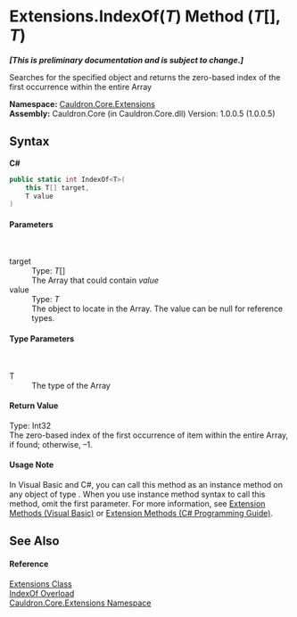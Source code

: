 # Extensions.IndexOf(*T*) Method (*T*[], *T*)
 _**\[This is preliminary documentation and is subject to change.\]**_

Searches for the specified object and returns the zero-based index of the first occurrence within the entire Array

**Namespace:**&nbsp;<a href="N_Cauldron_Core_Extensions">Cauldron.Core.Extensions</a><br />**Assembly:**&nbsp;Cauldron.Core (in Cauldron.Core.dll) Version: 1.0.0.5 (1.0.0.5)

## Syntax

**C#**<br />
``` C#
public static int IndexOf<T>(
	this T[] target,
	T value
)

```


#### Parameters
&nbsp;<dl><dt>target</dt><dd>Type: *T*[]<br />The Array that could contain *value*</dd><dt>value</dt><dd>Type: *T*<br />The object to locate in the Array. The value can be null for reference types.</dd></dl>

#### Type Parameters
&nbsp;<dl><dt>T</dt><dd>The type of the Array</dd></dl>

#### Return Value
Type: Int32<br />The zero-based index of the first occurrence of item within the entire Array, if found; otherwise, –1.

#### Usage Note
In Visual Basic and C#, you can call this method as an instance method on any object of type . When you use instance method syntax to call this method, omit the first parameter. For more information, see <a href="http://msdn.microsoft.com/en-us/library/bb384936.aspx">Extension Methods (Visual Basic)</a> or <a href="http://msdn.microsoft.com/en-us/library/bb383977.aspx">Extension Methods (C# Programming Guide)</a>.

## See Also


#### Reference
<a href="T_Cauldron_Core_Extensions_Extensions">Extensions Class</a><br /><a href="Overload_Cauldron_Core_Extensions_Extensions_IndexOf">IndexOf Overload</a><br /><a href="N_Cauldron_Core_Extensions">Cauldron.Core.Extensions Namespace</a><br />